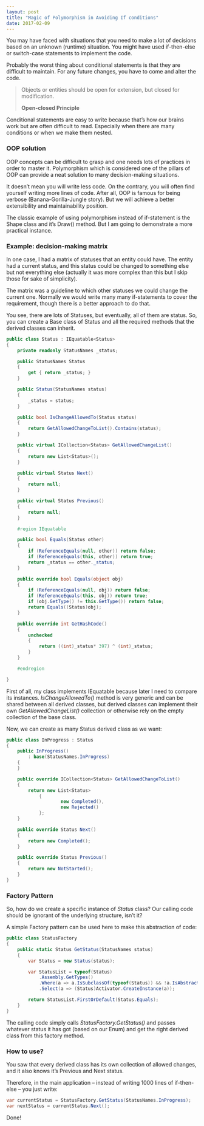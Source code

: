 ```yaml
---
layout: post
title: "Magic of Polymorphism in Avoiding If conditions"
date: 2017-02-09
---
```


You may have faced with situations that you need to make a lot of decisions based on an unknown (runtime) situation. You might have used if-then-else or switch-case statements to implement the code.

Probably the worst thing about conditional statements is that they are difficult to maintain. For any future changes, you have to come and alter the code.

> Objects or entities should be open for extension, but closed for modification.
> 
> **Open-closed Principle** 

Conditional statements are easy to write because that’s how our brains work but are often difficult to read. Especially when there are many conditions or when we make them nested.
<!--more-->
### OOP solution

OOP concepts can be difficult to grasp and one needs lots of practices in order to master it. Polymorphism which is considered one of the pillars of OOP can provide a neat solution to many decision-making situations.

It doesn’t mean you will write less code. On the contrary, you will often find yourself writing more lines of code. After all, OOP is famous for being verbose (Banana-Gorilla-Jungle story). But we will achieve a better extensibility and maintainability position.

The classic example of using polymorphism instead of if-statement is the Shape class and it’s Draw() method. But I am going to demonstrate a more practical instance.

### Example: decision-making matrix

In one case, I had a matrix of statuses that an entity could have. The entity had a current status, and this status could be changed to something else but not everything else (actually it was more complex than this but I skip those for sake of simplicity).

The matrix was a guideline to which other statuses we could change the current one. Normally we would write many many if-statements to cover the requirement, though there is a better approach to do that.

You see, there are lots of Statuses, but eventually, all of them are status. So, you can create a Base class of Status and all the required methods that the derived classes can inherit.

```csharp
public class Status : IEquatable<Status>
{
    private readonly StatusNames _status;

    public StatusNames Status
    {
        get { return _status; }
    }

    public Status(StatusNames status)
    {
        _status = status;
    }

    public bool IsChangeAllowedTo(Status status)
    {
        return GetAllowedChangeToList().Contains(status);
    }

    public virtual ICollection<Status> GetAllowedChangeList()
    {
        return new List<Status>();
    }

    public virtual Status Next()
    {
        return null;
    }

    public virtual Status Previous()
    {
        return null;
    }

    #region IEquatable

    public bool Equals(Status other)
    {
        if (ReferenceEquals(null, other)) return false;
        if (ReferenceEquals(this, other)) return true;
        return _status == other._status;
    }

    public override bool Equals(object obj)
    {
        if (ReferenceEquals(null, obj)) return false;
        if (ReferenceEquals(this, obj)) return true;
        if (obj.GetType() != this.GetType()) return false;
        return Equals((Status)obj);
    }

    public override int GetHashCode()
    {
        unchecked
        {
            return ((int)_status* 397) ^ (int)_status;
        }
    }

    #endregion

}
```

First of all, my class implements IEquatable because later I need to compare its instances.
*IsChangeAllowedTo()* method is very generic and can be shared between all derived classes, but derived classes can implement their own *GetAllowedChangeList()* collection or otherwise rely on the empty collection of the base class.

Now, we can create as many Status derived class as we want:

```csharp
public class InProgress : Status
{
    public InProgress()
        : base(StatusNames.InProgress)
    {
    }

    public override ICollection<Status> GetAllowedChangeToList()
    {
        return new List<Status>
            {
                    new Completed(),
                    new Rejected()
            };
    }

    public override Status Next()
    {
        return new Completed();
    }

    public override Status Previous()
    {
        return new NotStarted();
    }
}
```

### Factory Pattern

So, how do we create a specific instance of *Status* class? Our calling code should be ignorant of the underlying structure, isn’t it?

A simple Factory pattern can be used here to make this abstraction of code:

```csharp
public class StatusFactory
{
    public static Status GetStatus(StatusNames status)
    {
        var Status = new Status(status);

        var StatusList = typeof(Status)
            .Assembly.GetTypes()
            .Where(a => a.IsSubclassOf(typeof(Status)) && !a.IsAbstract)
            .Select(a => (Status)Activator.CreateInstance(a));

        return StatusList.FirstOrDefault(Status.Equals);
    }
}
```

The calling code simply calls *StatusFactory.GetStatus()* and passes whatever status it has got (based on our Enum) and get the right derived class from this factory method.

### How to use?

You saw that every derived class has its own collection of allowed changes, and it also knows it’s Previous and Next status.

Therefore, in the main application – instead of writing 1000 lines of if-then-else – you just write:

```csharp
var currentStatus = StatusFactory.GetStatus(StatusNames.InProgress);
var nextStatus = currentStatus.Next();
```

Done!
